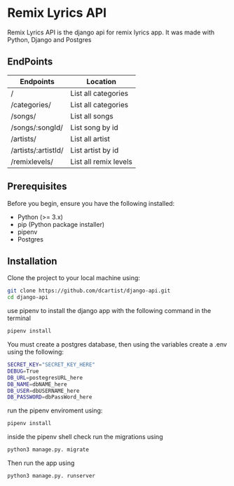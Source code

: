# Remix Lyrics API




Remix Lyrics API is the django api for remix lyrics app. It was made with Python, Django and Postgres 




## EndPoints

| Endpoints           | Location              |
| ------------------- | --------------------- |
| /                   | List all categories   |
| /categories/        | List all categories   |
| /songs/             | List all songs        |
| /songs/:songId/     | List song by id       |
| /artists/           | List all artist       |
| /artists/:artistId/ | List artist by id     |
| /remixlevels/       | List all remix levels |







## Prerequisites

Before you begin, ensure you have the following installed:

- Python (>= 3.x)
- pip (Python package installer)
- pipenv
- Postgres

## Installation

Clone the project to your local machine using:

```bash
git clone https://github.com/dcartist/django-api.git
cd django-api
```

use pipenv to install the django app with the following command in the terminal

```bash
pipenv install
```

You must create a postgres database, then using the variables create a .env using the following:

```bash
SECRET_KEY="SECRET_KEY_HERE"
DEBUG=True
DB_URL=postegresURL_here
DB_NAME=dbNAME_here
DB_USER=dbUSERNAME_here
DB_PASSWORD=dbPassWord_here
```


run the pipenv enviroment using: 

```bash
pipenv install
```

inside the pipenv shell check run the migrations using

```bash
python3 manage.py. migrate
```

Then run the app using

```bash
python3 manage.py. runserver
```





